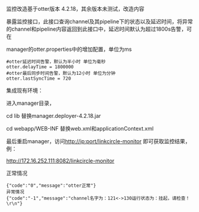 监控改造基于otter版本 4.2.18，其余版本未测试，改造内容

暴露监控接口，此接口查询channel及其pipeline下的状态以及延迟时间，将异常的channel和pipeline内容返回到此接口中，延迟时间默认为超过1800s告警，可在

manager的otter.properties中的增加配置，单位为ms

```
#otter延迟时间告警，默认为半小时 单位为毫秒
otter.delayTime = 1800000
#otter最后同步时间告警，默认为12小时 单位为分钟
otter.lastSyncTime = 720
```

集成现有环境： 

进入manager目录，

cd lib 替换manager.deployer-4.2.18.jar

cd webapp/WEB-INF 替换web.xml和applicationContext.xml



最后重启manager，访问[http://ip:port/linkcircle-monitor](http://172.16.252.111:8082/linkcircle-monitor) 即可获取监控结果，例：

<http://172.16.252.111:8082/linkcircle-monitor>

正常情况

```
{"code":"0","message":"otter正常"}
异常情况
{"code":"-1","message":"channel名字为：121<->130运行状态为：挂起，请检查！\r\n"}
```